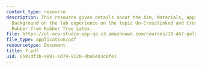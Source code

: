 ```yaml
---
content_type: resource
description: This resource gives details about the Aim, Materials, Appratus and Brief
  Background on the lab experience on the topic Un-Crosslinked and Crosslinked Natural
  Rubber from Rubber Tree Latex.
file: https://ol-ocw-studio-app-qa.s3.amazonaws.com/courses/10-467-polymer-science-laboratory-fall-2005/6591df3ba8911d7991288ba6e03c0fe1_7.pdf
file_type: application/pdf
resourcetype: Document
title: 7.pdf
uid: 6591df3b-a891-1d79-9128-8ba6e03c0fe1
---
```

